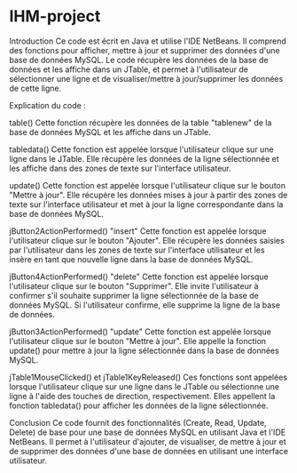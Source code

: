# IHM-project

Introduction
Ce code est écrit en Java et utilise l'IDE NetBeans. Il comprend des fonctions pour afficher, mettre à jour et supprimer des données d'une base de données MySQL. Le code récupère les données de la base de données et les affiche dans un JTable, et permet à l'utilisateur de sélectionner une ligne et de visualiser/mettre à jour/supprimer les données de cette ligne.

Explication du code :

table()
Cette fonction récupère les données de la table "tablenew" de la base de données MySQL et les affiche dans un JTable.

tabledata()
Cette fonction est appelée lorsque l'utilisateur clique sur une ligne dans le JTable. Elle récupère les données de la ligne sélectionnée et les affiche dans des zones de texte sur l'interface utilisateur.

update()
Cette fonction est appelée lorsque l'utilisateur clique sur le bouton "Mettre à jour". Elle récupère les données mises à jour à partir des zones de texte sur l'interface utilisateur et met à jour la ligne correspondante dans la base de données MySQL.

jButton2ActionPerformed() "insert"
Cette fonction est appelée lorsque l'utilisateur clique sur le bouton "Ajouter". Elle récupère les données saisies par l'utilisateur dans les zones de texte sur l'interface utilisateur et les insère en tant que nouvelle ligne dans la base de données MySQL.

jButton4ActionPerformed() "delete"
Cette fonction est appelée lorsque l'utilisateur clique sur le bouton "Supprimer". Elle invite l'utilisateur à confirmer s'il souhaite supprimer la ligne sélectionnée de la base de données MySQL. Si l'utilisateur confirme, elle supprime la ligne de la base de données.

jButton3ActionPerformed() "update"
Cette fonction est appelée lorsque l'utilisateur clique sur le bouton "Mettre à jour". Elle appelle la fonction update() pour mettre à jour la ligne sélectionnée dans la base de données MySQL.

jTable1MouseClicked() et jTable1KeyReleased()
Ces fonctions sont appelées lorsque l'utilisateur clique sur une ligne dans le JTable ou sélectionne une ligne à l'aide des touches de direction, respectivement. Elles appellent la fonction tabledata() pour afficher les données de la ligne sélectionnée.

Conclusion
Ce code fournit des fonctionnalités (Create, Read, Update, Delete) de base pour une base de données MySQL en utilisant Java et l'IDE NetBeans. Il permet à l'utilisateur d'ajouter, de visualiser, de mettre à jour et de supprimer des données d'une base de données en utilisant une interface utilisateur.
